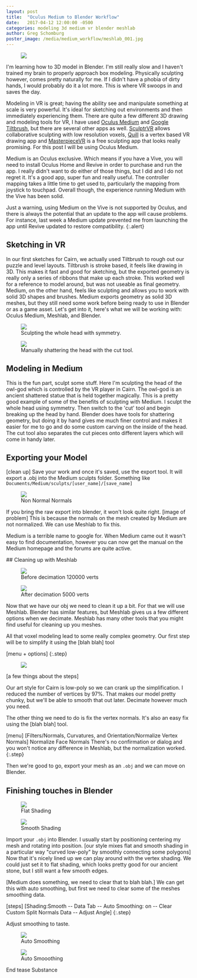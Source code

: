 ```yaml
---
layout: post
title:  "Oculus Medium to Blender Workflow"
date:   2017-04-12 12:00:00 -0500
categories: modeling 3d medium vr blender meshlab
author: Greg Schomburg
poster_image: /media/medium_workflow/meshlab_001.jpg
---
```


<div class="figures">
	<figure>
		<img src="{{site.baseurl}}/media/medium_workflow/medium_001.jpg">
	</figure>
</div>

I'm learning how to 3D model in Blender. I'm still really slow and I haven't trained my brain to properly approach box modeling. Physically sculpting however, comes pretty naturally for me. If I didn't have a phobia of dirty hands, I would probably do it a lot more. This is where VR swoops in and saves the day.

Modeling in VR is great; having the ability see and manipulate something at scale is very powerful. It's ideal for sketching out environments and then immediately experiencing them. There are quite a few different 3D drawing and modeling tools for VR, I have used [Oculus Medium](https://www.oculus.com/medium/) and [Google Tiltbrush](http://store.steampowered.com/app/327140/), but there are several other apps as well. [SculptrVR](http://store.steampowered.com/app/418520/) allows collaborative sculpting with low resolution voxels, [Quill](https://www.oculus.com/experiences/rift/1118609381580656/) is a vertex based VR drawing app and [MasterpieceVR](http://store.steampowered.com/app/504650/) is a free sculpting app that looks really promising. For this post I will be using Oculus Medium.

Medium is an Oculus exclusive. Which means if you have a Vive, you will need to install Oculus Home and Revive in order to purchase and run the app. I really didn't want to do either of those things, but I did and I do not regret it. It's a good app, super fun and really useful. The controller mapping takes a little time to get used to, particularly the mapping from joystick to touchpad. Overall though, the experience running Medium with the Vive has been solid.

Just a warning, using Medium on the Vive is not supported by Oculus, and there is always the potential that an update to the app will cause problems. For instance, last week a Medium update prevented me from launching the app until Revive updated to restore compatibility.
{:.alert}


## Sketching in VR

In our first sketches for Cairn, we actually used Tiltbrush to rough out our puzzle and level layouts. Tiltbrush is stroke based, it feels like drawing in 3D. This makes it fast and good for sketching, but the exported geometry is really only a series of ribbons that make up each stroke. This worked well for a reference to model around, but was not useable as final geometry. Medium, on the other hand, feels like sculpting and allows you to work with solid 3D shapes and brushes. Medium exports geometry as solid 3D meshes, but they still need some work before being ready to use in Blender or as a game asset. Let's get into it, here's what we will be working with: Oculus Medium, Meshlab, and Blender.


<div class="figures">
	<figure>
		<img src="{{site.baseurl}}/media/medium_workflow/medium_002.jpg">
		<figcaption>
		Sculpting the whole head with symmetry.
		</figcaption>
	</figure>
	<figure>
		<img src="{{site.baseurl}}/media/medium_workflow/medium_003.jpg">
		<figcaption>
		Manually shattering the head with the cut tool. 
		</figcaption>
	</figure>
</div>



## Modeling in Medium


This is the fun part, sculpt some stuff. Here I'm sculpting the head of the owl-god which is controlled by the VR player in Cairn. The owl-god is an ancient shattered statue that is held together magically. This is a pretty good example of some of the benefits of sculpting with Medium. I sculpt the whole head using symmetry. Then switch to the 'cut' tool and begin breaking up the head by hand. Blender does have tools for shattering geometry, but doing it by hand gives me much finer control and makes it easier for me to go and do some custom carving on the inside of the head. The cut tool also separates the cut pieces onto different layers which will come in handy later.

## Exporting your Model

[clean up]
Save your work and once it's saved, use the export tool. It will export a .obj into the Medium sculpts folder. Something like `Documents/Medium/sculpts/[user_name]/[save_name]`

<div class="left-inline">
	<div class="figures">
		<figure>
			<img  src="{{site.baseurl}}/media/medium_workflow/blender_normals.jpg">
			<figcaption>
				Non Normal Normals
			</figcaption>
		</figure>
	</div>
</div>

If you bring the raw export into blender, it won't look quite right.
[image of problem] This is because the normals on the mesh created by Medium are not normalized. We can use Meshlab to fix this.

Medium is a terrible name to google for. When Medium came out it wasn't easy to find documentation, however you can now get the manual on the Medium homepage and the forums are quite active.

<div class="floatbreak"></div>
## Cleaning up with Meshlab

<div class="figures">
	<figure>
		<img src="{{site.baseurl}}/media/medium_workflow/meshlab_002.jpg">
		<figcaption>
		Before decimation 120000 verts
		</figcaption>
	</figure>
	<figure>
		<img src="{{site.baseurl}}/media/medium_workflow/meshlab_003.jpg">
		<figcaption>
		After decimation 5000 verts
		</figcaption>
	</figure>
</div>

Now that we have our obj we need to clean it up a bit. For that we will use Meshlab. Blender has similar features, but Meshlab gives us a few different options when we decimate. Meshlab has many other tools that you might find useful for cleaning up you meshes.

All that voxel modeling lead to some really complex geometry. Our first step will be to simplify it using the [blah blah] tool

[menu + options]
{:.step}

<div class="left-inline">
	<div class="figures small">
		<figure>
			<img src="{{site.baseurl}}/media/medium_workflow/meshlab_decimate.png">
		</figure>
	</div>
</div>

[a few things about the steps]

Our art style for Cairn is low-poly so we can crank up the simplification.  I reduced the number of vertices by 97%. That makes our model pretty chunky, but we'll be able to smooth that out later. Decimate however much you need.




The other thing we need to do is fix the vertex normals. It's also an easy fix using the [blah blah] tool.

<div class="floatbreak"></div>
[menu]
[Filters/Normals, Curvatures, and Orientation/Normalize Vertex Normals] Normalize Face Normals
There's no confirmation or dialog and you won't notice any difference in Meshlab, but the normalization worked.
{:.step}

Then we're good to go, export your mesh as an `.obj` and we can move on Blender.

## Finishing touches in Blender

<div class="figures">
	<figure>
		<img src="{{site.baseurl}}/media/medium_workflow/blender_002.jpg">
		<figcaption>
		Flat Shading
		</figcaption>
	</figure>
	<figure>
		<img src="{{site.baseurl}}/media/medium_workflow/blender_001.jpg">
		<figcaption>
		Smooth Shading
		</figcaption>
	</figure>
</div>

Import your `.obj` into Blender. I usually start by positioning centering my mesh and rotating into position.
[our style mixes flat and smooth shading in a particular way "curved low-poly" by smoothly connecting some polygons]
Now that it's nicely lined up we can play around with the vertex shading. We could just set it to flat shading, which looks pretty good for our ancient stone, but I still want a few smooth edges.

[Medium does something, we need to clear that to blah blah.] We can get this with auto smoothing, but first we need to clear some of the meshes smoothing data.

[steps]
[Shading:Smooth  -- Data Tab -- Auto Smoothing: on -- Clear Custom Split Normals Data -- Adjust Angle]
{:.step}

Adjust smoothing to taste.

<div class="figures">
	<figure>
		<img src="{{site.baseurl}}/media/medium_workflow/blender_003.jpg">
		<figcaption>
		Auto Smoothing
		</figcaption>
	</figure>
	<figure>
		<img src="{{site.baseurl}}/media/medium_workflow/blender_004.jpg">
		<figcaption>
		Auto Smooothing
		</figcaption>
	</figure>
</div>


End tease Substance